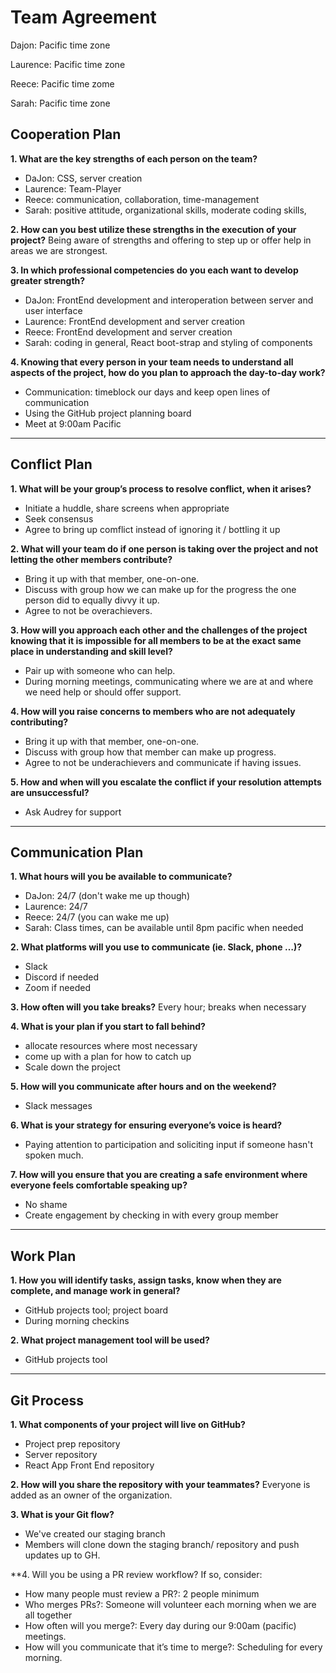# Team Agreement

Dajon: Pacific time zone

Laurence: Pacific time zone

Reece: Pacific time zome

Sarah: Pacific time zone

## Cooperation Plan
**1. What are the key strengths of each person on the team?**
- DaJon: CSS, server creation
- Laurence: Team-Player
- Reece: communication, collaboration, time-management
- Sarah: positive attitude, organizational skills, moderate coding skills,

**2. How can you best utilize these strengths in the execution of your project?**
Being aware of strengths and offering to step up or offer help in areas we are strongest.

**3. In which professional competencies do you each want to develop greater strength?**
- DaJon: FrontEnd development and interoperation between server and user interface
- Laurence: FrontEnd development and server creation
- Reece: FrontEnd development and server creation
- Sarah: coding in general, React boot-strap and styling of components

**4. Knowing that every person in your team needs to understand all aspects of the project, how do you plan to approach the day-to-day work?**
 - Communication: timeblock our days and keep open lines of communication
 - Using the GitHub project planning board
 - Meet at 9:00am Pacific
-------------------------
## Conflict Plan
**1. What will be your group’s process to resolve conflict, when it arises?**
- Initiate a huddle, share screens when appropriate
- Seek consensus
- Agree to bring up comflict instead of ignoring it / bottling it up

**2. What will your team do if one person is taking over the project and not letting the other members contribute?**
- Bring it up with that member, one-on-one.
- Discuss with group how we can make up for the progress the one person did to equally divvy it up.
- Agree to not be overachievers.

**3. How will you approach each other and the challenges of the project knowing that it is impossible for all members to be at the exact same place in understanding and skill level?**
- Pair up with someone who can help.
- During morning meetings, communicating where we are at and where we need help or should offer support.

**4. How will you raise concerns to members who are not adequately contributing?**
- Bring it up with that member, one-on-one.
- Discuss with group how that member can make up progress.
- Agree to not be underachievers and communicate if having issues.

**5. How and when will you escalate the conflict if your resolution attempts are unsuccessful?**
- Ask Audrey for support
---------------------------
## Communication Plan
**1. What hours will you be available to communicate?**
- DaJon: 24/7 (don't wake me up though)
- Laurence: 24/7
- Reece: 24/7 (you can wake me up)
- Sarah: Class times, can be available until 8pm pacific when needed

**2. What platforms will you use to communicate (ie. Slack, phone …)?**
- Slack
- Discord if needed
- Zoom if needed

**3. How often will you take breaks?**
Every hour; breaks when necessary

**4. What is your plan if you start to fall behind?**
- allocate resources where most necessary
- come up with a plan for how to catch up
- Scale down the project

**5. How will you communicate after hours and on the weekend?**
- Slack messages

**6. What is your strategy for ensuring everyone’s voice is heard?**
- Paying attention to participation and soliciting input if someone hasn't spoken much.

**7. How will you ensure that you are creating a safe environment where everyone feels comfortable speaking up?**
- No shame
- Create engagement by checking in with every group member
---------------------
## Work Plan
**1. How you will identify tasks, assign tasks, know when they are complete, and manage work in general?**
- GitHub projects tool; project board
- During morning checkins

**2. What project management tool will be used?**
- GitHub projects tool
---------------------
## Git Process
**1. What components of your project will live on GitHub?**
- Project prep repository
- Server repository
- React App Front End repository

**2. How will you share the repository with your teammates?**
Everyone is added as an owner of the organization.

**3. What is your Git flow?**
- We've created our staging branch
- Members will clone down the staging branch/ repository and push updates up to GH.

**4. Will you be using a PR review workflow? If so, consider:
- How many people must review a PR?: 2 people minimum
- Who merges PRs?: Someone will volunteer each morning when we are all together
- How often will you merge?: Every day during our 9:00am (pacific) meetings.
- How will you communicate that it’s time to merge?: Scheduling for every morning.

